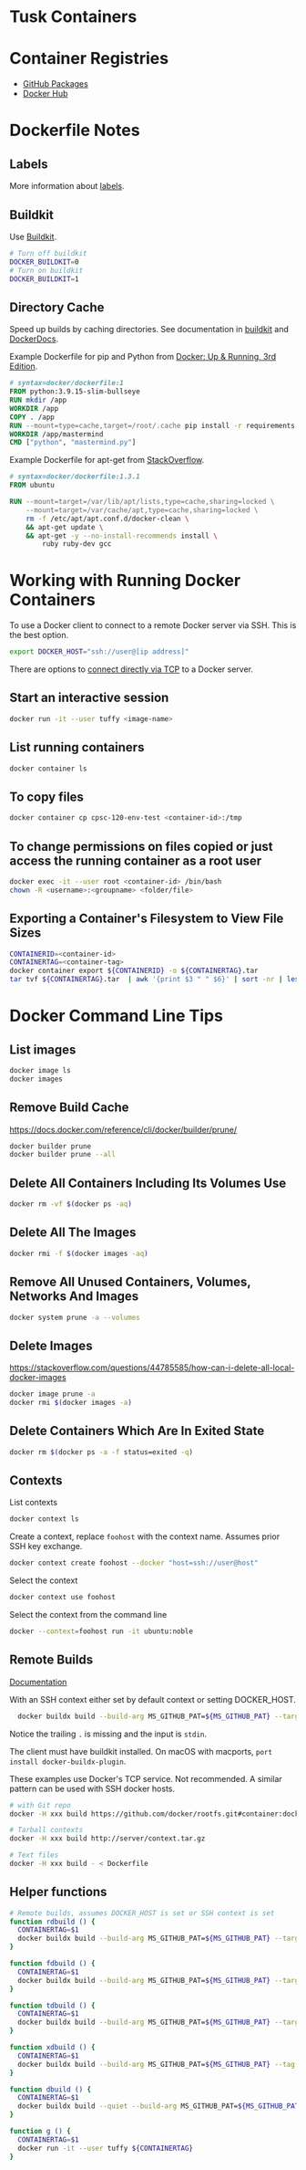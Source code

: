 # Tusk Containers

# Container Registries
 
 * [GitHub Packages](https://github.com/mshafae?tab=packages)
 * [Docker Hub](https://hub.docker.com/repositories/mshafae)

# Dockerfile Notes

## Labels

More information about [labels](https://github.com/opencontainers/image-spec/blob/main/annotations.md).

## Buildkit

Use [Buildkit](https://docs.docker.com/build/buildkit/). 

```bash
# Turn off buildkit
DOCKER_BUILDKIT=0
# Turn on buildkit
DOCKER_BUILDKIT=1
``` 

## Directory Cache

Speed up builds by caching directories. See documentation in [buildkit](https://github.com/moby/buildkit/blob/master/frontend/dockerfile/docs/reference.md#run---mounttypecache) and [DockerDocs](https://docs.docker.com/build/cache/optimize/#use-cache-mounts).

Example Dockerfile for pip and Python from [Docker: Up & Running, 3rd Edition](https://learning.oreilly.com/library/view/docker-up/9781098131814/).
```dockerfile
# syntax=docker/dockerfile:1
FROM python:3.9.15-slim-bullseye
RUN mkdir /app
WORKDIR /app
COPY . /app
RUN --mount=type=cache,target=/root/.cache pip install -r requirements.txt
WORKDIR /app/mastermind
CMD ["python", "mastermind.py"]
```

Example Dockerfile for apt-get from [StackOverflow](https://stackoverflow.com/questions/66808788/docker-can-you-cache-apt-get-package-installs).
```dockerfile
# syntax=docker/dockerfile:1.3.1
FROM ubuntu

RUN --mount=target=/var/lib/apt/lists,type=cache,sharing=locked \
    --mount=target=/var/cache/apt,type=cache,sharing=locked \
    rm -f /etc/apt/apt.conf.d/docker-clean \
    && apt-get update \
    && apt-get -y --no-install-recommends install \
        ruby ruby-dev gcc
```

# Working with Running Docker Containers

To use a Docker client to connect to a remote Docker server via SSH. This is the best option.
```bash
export DOCKER_HOST="ssh://user@[ip address]"
```

There are options to [connect directly via TCP](https://docs.docker.com/reference/cli/dockerd/#daemon-socket-option) to a Docker server.

## Start an interactive session
```bash
docker run -it --user tuffy <image-name>
```

## List running containers
```bash
docker container ls
```

## To copy files
```bash
docker container cp cpsc-120-env-test <container-id>:/tmp
```

## To change permissions on files copied or just access the running container as a root user
```bash
docker exec -it --user root <container-id> /bin/bash
chown -R <username>:<groupname> <folder/file>
```

## Exporting a Container's Filesystem to View File Sizes 
```bash
CONTAINERID=<container-id>
CONTAINERTAG=<container-tag>
docker container export ${CONTAINERID} -o ${CONTAINERTAG}.tar
tar tvf ${CONTAINERTAG}.tar  | awk '{print $3 " " $6}' | sort -nr | less

```

# Docker Command Line Tips

## List images
```bash
docker image ls
docker images
```

## Remove Build Cache
https://docs.docker.com/reference/cli/docker/builder/prune/
```bash
docker builder prune
docker builder prune --all
```

## Delete All Containers Including Its Volumes Use
```bash
docker rm -vf $(docker ps -aq)
```

## Delete All The Images
```bash
docker rmi -f $(docker images -aq)
```

## Remove All Unused Containers, Volumes, Networks And Images
```bash
docker system prune -a --volumes
```

## Delete Images
https://stackoverflow.com/questions/44785585/how-can-i-delete-all-local-docker-images
```bash
docker image prune -a
docker rmi $(docker images -a)
```

## Delete Containers Which Are In Exited State
```bash
docker rm $(docker ps -a -f status=exited -q)
```

## Contexts

List contexts
```bash
docker context ls
```

Create a context, replace `foohost` with the context name. Assumes prior SSH key exchange.
```bash
docker context create foohost --docker "host=ssh://user@host"
```

Select the context
```bash
docker context use foohost
```

Select the context from the command line
```bash
docker --context=foohost run -it ubuntu:noble
```

## Remote Builds
[Documentation](https://docs.docker.com/reference/cli/docker/buildx/build/)

With an SSH context either set by default context or setting DOCKER_HOST.
```bash
  docker buildx build --build-arg MS_GITHUB_PAT=${MS_GITHUB_PAT} --target final --tag ${CONTAINERTAG} - < ${CONTAINERTAG}.Dockerfile
```
Notice the trailing `.` is missing and the input is `stdin`.

The client must have buildkit installed. On macOS with macports, `port install docker-buildx-plugin`.

These examples use Docker's TCP service. Not recommended. A similar pattern can be used with SSH docker hosts.
```bash
# with Git repo
docker -H xxx build https://github.com/docker/rootfs.git#container:docker

# Tarball contexts
docker -H xxx build http://server/context.tar.gz

# Text files
docker -H xxx build - < Dockerfile
```

## Helper functions
```bash
# Remote builds, assumes DOCKER_HOST is set or SSH context is set
function rdbuild () {
  CONTAINERTAG=$1
  docker buildx build --build-arg MS_GITHUB_PAT=${MS_GITHUB_PAT} --target final --tag ${CONTAINERTAG} - < ${CONTAINERTAG}.Dockerfile
}

function fdbuild () {
  CONTAINERTAG=$1
  docker buildx build --build-arg MS_GITHUB_PAT=${MS_GITHUB_PAT} --target final --tag ${CONTAINERTAG} --file ${CONTAINERTAG}.Dockerfile .
}

function tdbuild () {
  CONTAINERTAG=$1
  docker buildx build --build-arg MS_GITHUB_PAT=${MS_GITHUB_PAT} --target test --tag ${CONTAINERTAG} --file ${CONTAINERTAG}.Dockerfile .
}

function xdbuild () {
  CONTAINERTAG=$1
  docker buildx build --build-arg MS_GITHUB_PAT=${MS_GITHUB_PAT} --tag ${CONTAINERTAG} --file ${CONTAINERTAG}.Dockerfile .
}

function dbuild () {
  CONTAINERTAG=$1
  docker buildx build --quiet --build-arg MS_GITHUB_PAT=${MS_GITHUB_PAT} --tag ${CONTAINERTAG} --file ${CONTAINERTAG}.Dockerfile .
}

function g () {
  CONTAINERTAG=$1
  docker run -it --user tuffy ${CONTAINERTAG}
}
```

